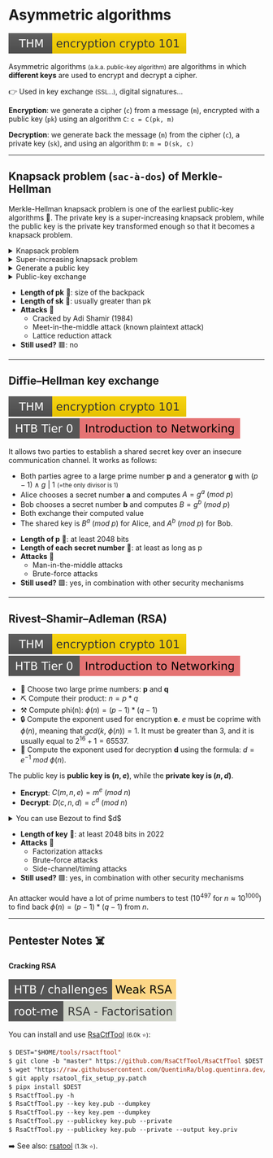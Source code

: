 # Asymmetric algorithms

[![encryptioncrypto101](../../../_badges/thm/encryptioncrypto101.svg)](https://tryhackme.com/room/encryptioncrypto101)

<div class="row row-cols-lg-2"><div>

Asymmetric algorithms <small>(a.k.a. public-key algorithm)</small> are algorithms in which **different keys** are used to encrypt and decrypt a cipher.

👉 Used in key exchange <small>(SSL...)</small>, digital signatures...
</div><div>

**Encryption**: we generate a cipher (`c`) from a message (`m`), encrypted with a public key (`pk`) using an algorithm `C`: `c = C(pk, m)`

**Decryption**: we generate back the message (`m`) from the cipher (`c`), a private key (`sk`), and using an algorithm `D`: `m = D(sk, c)`
</div></div>

<hr class="sep-both">

## Knapsack problem (`sac-à-dos`) of Merkle-Hellman

<div class="row row-cols-lg-2"><div>

Merkle-Hellman knapsack problem is one of the earliest public-key algorithms 🐣. The private key is a super-increasing knapsack problem, while the public key is the private key transformed enough so that it becomes a knapsack problem.

<details class="details-n">
<summary>Knapsack problem</summary>

The most well-known bag/knapsack problem is the **0-1 knapsack problem**. You got a "bag/Knapsack" of numbers <small>(ex: 23, 5, 11, 2, 55)</small>. Your message is made of `0`, and `1`, and using this method `1` means you picked something from the bag, `0` means you didn't. Then, make the sum of the numbers you picked in the bag to create the **cipher**. Note that you **will have to split the message into groups** having the size of the knapsack.

* **Knapsack**: $2, 5, 11, 23, 55$ (up to you, size=6)
* **Message**: $1100111001 = 11001\ 10001$ (group of 6)
* **Cipher**
    * $2 + 5 + 0 + 0 + 55 = 62$ (first group)
    * $2 + 0 + 0 + 0 + 55 = 57$ (second group)
* **Cipher text**: $62, 57$
</details>

<details class="details-n"> 
<summary>Super-increasing knapsack problem</summary>

An easy knapsack problem is the **super-increasing knapsack problem**, in which every next entry of the bag is greater than the sum of the previous terms. It makes it easy to decipher the message without the key, as if the cipher is greater than or equal to the current greatest value of the knapsack, then it is inside the knapsack of the message.

* **Knapsack**: $2, 5, 11, 23, 55$
* **Cipher**: 62
* Decipher
    * $62 \ge 55$ ? yes, then 55 is in.
    * $7 \ge 23$ ? no, then 23 is not in
    * $7 \ge 11$ ? no, then 11 is not in.
    * $7 \ge 5$ ? yes, then 5 is in.
    * $2 \ge 2$ ? yes, then 2 is in.
* **Result**: 11001
</details>

<details class="details-n">
<summary>Generate a public key</summary>

We will pick a value $N$ greater than the sum of the values in the Knapsack, and a number $W$, so that $N \wedge W|1$ (=no common divisor aside 1).

* We are picking $N=113$, $W=27$
* We calculated $W^{-1} = 67\ (\text{mod}\ 113)$
* **Knapsack** (public key)
    * We are multiplying the private key by $W$, modulus $N$
    * Ex: $27 * 2 = 54\ (\text{mod}\ 113)$
    * $((2, 5, 11, 23, 55) * W)\ mod\ N = 54, 22, 71, 56, 16$
    * Public key: $(54, 22, 71, 56, 16)$
</details>

<details class="details-n">
<summary>Public-key exchange</summary>

* **A** is generating a private-key using the super-increasing knapsack ($(2, 5, 11, 23, 55)$)
* **A** is generating a public key $(54, 22, 71, 56, 16)$, using a $N=113$, and $W=27$ that **B** knows
* **A** encrypt a message using the public key, and send the cipher text to **B**
    * $54 + 22 + 0 + 0 + 16 = 92$ (first group)
    * $54 + 0 + 0 + 0 + 16 = 70$ (second group)
    * **Cipher text**: $92, 70$
* **B** generate the private-key using the public key, and both $W$, and $N$
    * We are multiplying the public key by $W^{-1}$, modulus $N$
    * We get the private key: $2, 5, 11, 23, 55$
* **B** decrypt the message
    * We multiply the message by $W^{-1}$, modulus $N$
    * We get $62$, and $57$
    * We solve them using the super-increasing knapsack problem
    * The message was: $1100110001$
</details>
</div><div class="align-self-center">

* **Length of pk** 🌻: size of the backpack
* **Length of sk** 🦄: usually greater than pk
* **Attacks** 🧨
  * Cracked by Adi Shamir (1984)
  * Meet-in-the-middle attack (known plaintext attack)
  * Lattice reduction attack
* **Still used?** 🟥: no
</div></div>

<hr class="sep-both">

## Diffie–Hellman key exchange

[![encryptioncrypto101](../../../_badges/thm/encryptioncrypto101.svg)](https://tryhackme.com/room/encryptioncrypto101)
[![introductiontonetworking](../../../_badges/htb/introductiontonetworking.svg)](https://academy.hackthebox.com/course/preview/introduction-to-networking)

<div class="row row-cols-lg-2"><div>

It allows two parties to establish a shared secret key over an insecure communication channel. It works as follows:

* Both parties agree to a large prime number **p** and a generator **g** with $(p-1) \wedge g\ |\ 1$ <small>(=the only divisor is 1)</small>
* Alice chooses a secret number **a** and computes $A = g^a\ (mod\ p)$
* Bob chooses a secret number **b** and computes $B = g^b\ (mod\ p)$
* Both exchange their computed value
* The shared key is $B^a\ (mod\ p)$ for Alice, and $A^b\ (mod\ p)$ for Bob.
</div><div>

* **Length of p** 🌻: at least 2048 bits
* **Length of each secret number** 🦄: at least as long as p
* **Attacks** 🧨
    * Man-in-the-middle attacks
    * Brute-force attacks
* **Still used?** 🟩: yes, in combination with other security mechanisms
</div></div>

<hr class="sep-both">

## Rivest–Shamir–Adleman (RSA)

[![encryptioncrypto101](../../../_badges/thm/encryptioncrypto101.svg)](https://tryhackme.com/room/encryptioncrypto101)
[![introductiontonetworking](../../../_badges/htb/introductiontonetworking.svg)](https://academy.hackthebox.com/course/preview/introduction-to-networking)

<div class="row row-cols-lg-2"><div>

* 🔨 Choose two large prime numbers: **p** and **q**
* ⛏️ Compute their product: $n = p * q$
* ⚒️ Compute phi(n): $\phi(n) = (p-1) * (q-1)$
* 🔒 Compute the exponent used for encryption **e**. $e$ must be coprime with $\phi(n)$, meaning that $gcd(k,\ \phi(n)) = 1$. It must be greater than 3, and it is usually equal to $2^{16}+1=65537$.
* 🔑 Compute the exponent used for decryption **d** using the formula: $d = e^{−1}\ mod\ \phi(n)$.

The public key is **public key is $(n,e)$**, while the **private key is $(n,d)$**.

* **Encrypt**: $C(m, n, e) = m^e\ (mod\ n)$
* **Decrypt**: $D(c, n, d) = c^d\ (mod\ n)$
</div><div>

<details class="details-n">
<summary>You can use Bezout to find $d$</summary>

You can use Bézout on $\phi(n)$, and $e$, to find $d$.

* Solve $B(k,\ \phi(n)) = e * u + phi(n) * v = 1$
* $d = u$

<details class="details-n">
<summary>Example: RSA(n=35, e=7)</summary>

* $35 = 5 * 7$, $p=5$, $q=7$
* $\phi(N) = (5-1) * (7-1) = 24$
* $B(7, 24) = 7 * u + 24 * v = 1$
  * One solution: $u=7$, $v=-2$
* **Encrypt**
  * (2) $2^7 \mod 35 = 23$
  * (3) $3^7 \mod 35 = 17$
  * (4) $4^7 \mod 35 = 4$
* **Decrypt**
  * (23) $23^7 \mod 35 = 2$
  * (17) $17^7 \mod 35 = 3$
  * (4) $4^7 \mod 35 = 4$
</details>
</details>

* **Length of key** 🦄: at least 2048 bits in 2022
* **Attacks** 🧨
    * Factorization attacks
    * Brute-force attacks
    * Side-channel/timing attacks
* **Still used?** 🟩: yes, in combination with other security mechanisms

An attacker would have a lot of prime numbers to test ($10^{497}$ for $n \approx 10^{1000}$) to find back $\phi(n) = (p-1) * (q-1)$ from $n$.
</div></div>

<hr class="sep-both">

## Pentester Notes ☠️

<div class="row row-cols-lg-2"><div>

#### Cracking RSA

[![weak_rsa](../../../_badges/htb-c/weak_rsa.svg)](https://app.hackthebox.com/challenges/Weak%20RSA)
[![rsa_factorisation](../../../_badges/rootme/cryptanalysis/rsa_factorisation.svg)](https://www.root-me.org/en/Challenges/Cryptanalysis/RSA-Factorisation)

You can install and use [RsaCtfTool](https://github.com/RsaCtfTool/RsaCtfTool) <small>(6.0k ⭐)</small>:

```ps
$ DEST="$HOME/tools/rsactftool"
$ git clone -b "master" https://github.com/RsaCtfTool/RsaCtfTool $DEST
$ wget "https://raw.githubusercontent.com/QuentinRa/blog.quentinra.dev/master/cybersecurity/cryptography/algorithms/asymmetric/rsatool_fix_setup_py.patch"
$ git apply rsatool_fix_setup_py.patch
$ pipx install $DEST
$ RsaCtfTool.py -h
$ RsaCtfTool.py --key key.pub --dumpkey
$ RsaCtfTool.py --key key.pem --dumpkey
$ RsaCtfTool.py --publickey key.pub --private
$ RsaCtfTool.py --publickey key.pub --private --output key.priv
```

➡️ See also: [rsatool](https://github.com/ius/rsatool) <small>(1.3k ⭐)</small>.
</div><div>
</div></div>